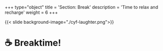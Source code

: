 +++
type="object"
title = 'Section: Break'
description = 'Time to relax and recharge'
weight = 6
+++

{{< slide background-image="./cyf-laughter.png">}}

# ☕ Breaktime!
